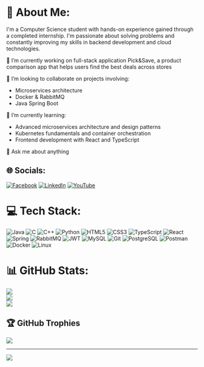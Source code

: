 # 💫 About Me:
I'm a Computer Science student with hands-on experience gained through a completed internship. I'm passionate about solving problems and constantly improving my skills in backend development and cloud technologies.

🔭 I’m currently working on full-stack application Pick&Save, a product comparison app that helps users find the best deals across stores

👯 I’m looking to collaborate on projects involving:

  - Microservices architecture
  - Docker & RabbitMQ
  - Java Spring Boot

🌱 I’m currently learning:

  - Advanced microservices architecture and design patterns  
  - Kubernetes fundamentals and container orchestration  
  - Frontend development with React and TypeScript

💬 Ask me about anything


## 🌐 Socials:
[![Facebook](https://img.shields.io/badge/Facebook-%231877F2.svg?logo=Facebook&logoColor=white)](https://www.facebook.com/krystian.kapusta.1/) [![LinkedIn](https://img.shields.io/badge/LinkedIn-%230077B5.svg?logo=linkedin&logoColor=white)](https://www.linkedin.com/in/krystian-kapusta-5b1272305/) [![YouTube](https://img.shields.io/badge/YouTube-%23FF0000.svg?logo=YouTube&logoColor=white)](https://www.youtube.com/channel/UCKJEmgpFaiupCm2yCWN6tuw) 

# 💻 Tech Stack:
![Java](https://img.shields.io/badge/java-%23ED8B00.svg?style=for-the-badge&logo=openjdk&logoColor=white)
![C](https://img.shields.io/badge/c-%2300599C.svg?style=for-the-badge&logo=c&logoColor=white)
![C++](https://img.shields.io/badge/c++-%2300599C.svg?style=for-the-badge&logo=c%2B%2B&logoColor=white)
![Python](https://img.shields.io/badge/python-3670A0?style=for-the-badge&logo=python&logoColor=ffdd54)
![HTML5](https://img.shields.io/badge/html5-%23E34F26.svg?style=for-the-badge&logo=html5&logoColor=white)
![CSS3](https://img.shields.io/badge/css3-%231572B6.svg?style=for-the-badge&logo=css3&logoColor=white)
![TypeScript](https://img.shields.io/badge/typescript-%23007ACC.svg?style=for-the-badge&logo=typescript&logoColor=white)
![React](https://img.shields.io/badge/react-%2320232a.svg?style=for-the-badge&logo=react&logoColor=%2361DAFB)
![Spring](https://img.shields.io/badge/spring-%236DB33F.svg?style=for-the-badge&logo=spring&logoColor=white)
![RabbitMQ](https://img.shields.io/badge/rabbitmq-FF6600?style=for-the-badge&logo=rabbitmq&logoColor=white)
![JWT](https://img.shields.io/badge/JWT-black?style=for-the-badge&logo=JSON%20web%20tokens)
![MySQL](https://img.shields.io/badge/mysql-4479A1.svg?style=for-the-badge&logo=mysql&logoColor=white)
![Git](https://img.shields.io/badge/git-%23F05033.svg?style=for-the-badge&logo=git&logoColor=white)
![PostgreSQL](https://img.shields.io/badge/postgresql-%23316192.svg?style=for-the-badge&logo=postgresql&logoColor=white)
![Postman](https://img.shields.io/badge/Postman-FF6C37?style=for-the-badge&logo=postman&logoColor=white)
![Docker](https://img.shields.io/badge/docker-%230db7ed.svg?style=for-the-badge&logo=docker&logoColor=white)
![Linux](https://img.shields.io/badge/linux-%23000000.svg?style=for-the-badge&logo=linux&logoColor=white)

# 📊 GitHub Stats:
![](https://github-readme-stats.vercel.app/api?username=krystiankapusta&theme=blue_navy&hide_border=true&include_all_commits=true&count_private=true)<br/>
![](https://github-readme-streak-stats.herokuapp.com/?user=krystiankapusta&theme=blue_navy&hide_border=true)<br/>
![](https://github-readme-stats.vercel.app/api/top-langs/?username=krystiankapusta&theme=blue_navy&hide_border=true&include_all_commits=true&count_private=true&layout=compact)

## 🏆 GitHub Trophies
![](https://github-profile-trophy.vercel.app/?username=krystiankapusta&theme=radical&no-frame=true&no-bg=true&margin-w=4)

---
[![](https://visitcount.itsvg.in/api?id=krystiankapusta&icon=0&color=0)](https://visitcount.itsvg.in)

<!-- Proudly created with GPRM ( https://gprm.itsvg.in ) -->
